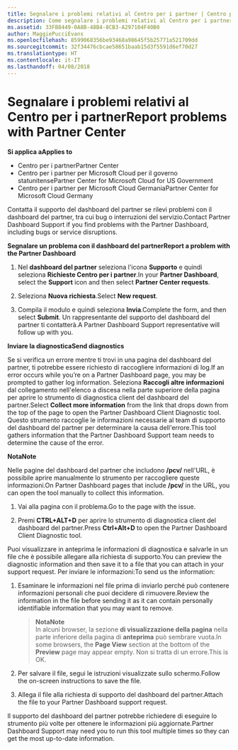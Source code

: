 ```yaml
---
title: Segnalare i problemi relativi al Centro per i partner | Centro per i partner
description: Come segnalare i problemi relativi al Centro per i partner e raccogliere informazioni di diagnostica per il nostro team di supporto.
ms.assetid: 33FB8449-0A8B-48B4-8CB3-A297104F40B0
author: MaggiePucciEvans
ms.openlocfilehash: 8599068356be93468a98645f5b25771a521709dd
ms.sourcegitcommit: 32f34476cbcae58651baab15d3f5591d6ef70d27
ms.translationtype: HT
ms.contentlocale: it-IT
ms.lasthandoff: 04/08/2018
---
```

# <a name="report-problems-with-partner-center"></a><span data-ttu-id="ea2c9-103">Segnalare i problemi relativi al Centro per i partner</span><span class="sxs-lookup"><span data-stu-id="ea2c9-103">Report problems with Partner Center</span></span>

**<span data-ttu-id="ea2c9-104">Si applica a</span><span class="sxs-lookup"><span data-stu-id="ea2c9-104">Applies to</span></span>**

-  <span data-ttu-id="ea2c9-105">Centro per i partner</span><span class="sxs-lookup"><span data-stu-id="ea2c9-105">Partner Center</span></span>
-  <span data-ttu-id="ea2c9-106">Centro per i partner per Microsoft Cloud per il governo statunitense</span><span class="sxs-lookup"><span data-stu-id="ea2c9-106">Partner Center for Microsoft Cloud for US Government</span></span>
-  <span data-ttu-id="ea2c9-107">Centro per i partner per Microsoft Cloud Germania</span><span class="sxs-lookup"><span data-stu-id="ea2c9-107">Partner Center for Microsoft Cloud Germany</span></span>

<span data-ttu-id="ea2c9-108">Contatta il supporto del dashboard del partner se rilevi problemi con il dashboard del partner, tra cui bug o interruzioni del servizio.</span><span class="sxs-lookup"><span data-stu-id="ea2c9-108">Contact Partner Dashboard Support if you find problems with the Partner Dashboard, including bugs or service disruptions.</span></span>

**<span data-ttu-id="ea2c9-109">Segnalare un problema con il dashboard del partner</span><span class="sxs-lookup"><span data-stu-id="ea2c9-109">Report a problem with the Partner Dashboard</span></span>**

1.  <span data-ttu-id="ea2c9-110">Nel **dashboard del partner** seleziona l'icona **Supporto** e quindi seleziona **Richieste Centro per i partner**.</span><span class="sxs-lookup"><span data-stu-id="ea2c9-110">In your **Partner Dashboard**, select the **Support** icon and then select **Partner Center requests**.</span></span>

2.  <span data-ttu-id="ea2c9-111">Seleziona **Nuova richiesta**.</span><span class="sxs-lookup"><span data-stu-id="ea2c9-111">Select **New request**.</span></span>

3.  <span data-ttu-id="ea2c9-112">Compila il modulo e quindi seleziona **Invia**.</span><span class="sxs-lookup"><span data-stu-id="ea2c9-112">Complete the form, and then select **Submit**.</span></span> <span data-ttu-id="ea2c9-113">Un rappresentante del supporto del dashboard del partner ti contatterà.</span><span class="sxs-lookup"><span data-stu-id="ea2c9-113">A Partner Dashboard Support representative will follow up with you.</span></span>

**<span data-ttu-id="ea2c9-114">Inviare la diagnostica</span><span class="sxs-lookup"><span data-stu-id="ea2c9-114">Send diagnostics</span></span>**

<span data-ttu-id="ea2c9-115">Se si verifica un errore mentre ti trovi in una pagina del dashboard del partner, ti potrebbe essere richiesto di raccogliere informazioni di log.</span><span class="sxs-lookup"><span data-stu-id="ea2c9-115">If an error occurs while you’re on a Partner Dashboard page, you may be prompted to gather log information.</span></span> <span data-ttu-id="ea2c9-116">Seleziona **Raccogli altre informazioni** dal collegamento nell'elenco a discesa nella parte superiore della pagina per aprire lo strumento di diagnostica client del dashboard del partner.</span><span class="sxs-lookup"><span data-stu-id="ea2c9-116">Select **Collect more information** from the link that drops down from the top of the page to open the Partner Dashboard Client Diagnostic tool.</span></span> <span data-ttu-id="ea2c9-117">Questo strumento raccoglie le informazioni necessarie al team di supporto del dashboard del partner per determinare la causa dell'errore.</span><span class="sxs-lookup"><span data-stu-id="ea2c9-117">This tool gathers information that the Partner Dashboard Support team needs to determine the cause of the error.</span></span> 

**<span data-ttu-id="ea2c9-118">Nota</span><span class="sxs-lookup"><span data-stu-id="ea2c9-118">Note</span></span>**

<span data-ttu-id="ea2c9-119">Nelle pagine del dashboard del partner che includono **/pcv/** nell'URL, è possibile aprire manualmente lo strumento per raccogliere queste informazioni.</span><span class="sxs-lookup"><span data-stu-id="ea2c9-119">On Partner Dashboard pages that include **/pcv/** in the URL, you can open the tool manually to collect this information.</span></span>

1.  <span data-ttu-id="ea2c9-120">Vai alla pagina con il problema.</span><span class="sxs-lookup"><span data-stu-id="ea2c9-120">Go to the page with the issue.</span></span>

2.  <span data-ttu-id="ea2c9-121">Premi **CTRL+ALT+D** per aprire lo strumento di diagnostica client del dashboard del partner.</span><span class="sxs-lookup"><span data-stu-id="ea2c9-121">Press **Ctrl+Alt+D** to open the Partner Dashboard Client Diagnostic tool.</span></span>

<span data-ttu-id="ea2c9-122">Puoi visualizzare in anteprima le informazioni di diagnostica e salvarle in un file che è possibile allegare alla richiesta di supporto.</span><span class="sxs-lookup"><span data-stu-id="ea2c9-122">You can preview the diagnostic information and then save it to a file that you can attach in your support request.</span></span> <span data-ttu-id="ea2c9-123">Per inviare le informazioni:</span><span class="sxs-lookup"><span data-stu-id="ea2c9-123">To send us the information:</span></span>

1.  <span data-ttu-id="ea2c9-124">Esaminare le informazioni nel file prima di inviarlo perché può contenere informazioni personali che puoi decidere di rimuovere.</span><span class="sxs-lookup"><span data-stu-id="ea2c9-124">Review the information in the file before sending it as it can contain personally identifiable information that you may want to remove.</span></span> 

    >**<span data-ttu-id="ea2c9-125">Nota</span><span class="sxs-lookup"><span data-stu-id="ea2c9-125">Note</span></span>**<br>
    <span data-ttu-id="ea2c9-126">In alcuni browser, la sezione **di visualizzazione della pagina** nella parte inferiore della pagina di **anteprima** può sembrare vuota.</span><span class="sxs-lookup"><span data-stu-id="ea2c9-126">In some browsers, the **Page View** section at the bottom of the **Preview** page may appear empty.</span></span> <span data-ttu-id="ea2c9-127">Non si tratta di un errore.</span><span class="sxs-lookup"><span data-stu-id="ea2c9-127">This is OK.</span></span>

2.  <span data-ttu-id="ea2c9-128">Per salvare il file, segui le istruzioni visualizzate sullo schermo.</span><span class="sxs-lookup"><span data-stu-id="ea2c9-128">Follow the on-screen instructions to save the file.</span></span>

3.  <span data-ttu-id="ea2c9-129">Allega il file alla richiesta di supporto del dashboard del partner.</span><span class="sxs-lookup"><span data-stu-id="ea2c9-129">Attach the file to your Partner Dashboard support request.</span></span>

<span data-ttu-id="ea2c9-130">Il supporto del dashboard del partner potrebbe richiedere di eseguire lo strumento più volte per ottenere le informazioni più aggiornate.</span><span class="sxs-lookup"><span data-stu-id="ea2c9-130">Partner Dashboard Support may need you to run this tool multiple times so they can get the most up-to-date information.</span></span>

